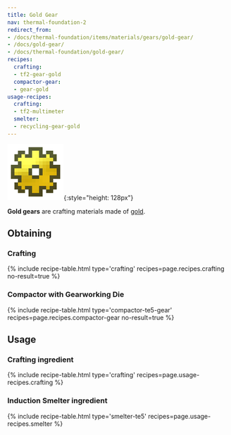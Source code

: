 ```yaml
---
title: Gold Gear
nav: thermal-foundation-2
redirect_from:
- /docs/thermal-foundation/items/materials/gears/gold-gear/
- /docs/gold-gear/
- /docs/thermal-foundation/gold-gear/
recipes:
  crafting:
  - tf2-gear-gold
  compactor-gear:
  - gear-gold
usage-recipes:
  crafting:
  - tf2-multimeter
  smelter:
  - recycling-gear-gold
---
```


![Gold gear](/assets/images/thermal-foundation-2/gear-gold.png){:style="height: 128px"}


**Gold gears** are crafting materials made of
[gold](https://minecraft.gamepedia.com/Gold_Ingot).


Obtaining
---------

### Crafting
{% include recipe-table.html type='crafting' recipes=page.recipes.crafting no-result=true %}

### Compactor with Gearworking Die
{% include recipe-table.html type='compactor-te5-gear' recipes=page.recipes.compactor-gear no-result=true %}


Usage
-----

### Crafting ingredient
{% include recipe-table.html type='crafting' recipes=page.usage-recipes.crafting %}

### Induction Smelter ingredient
{% include recipe-table.html type='smelter-te5' recipes=page.usage-recipes.smelter %}

